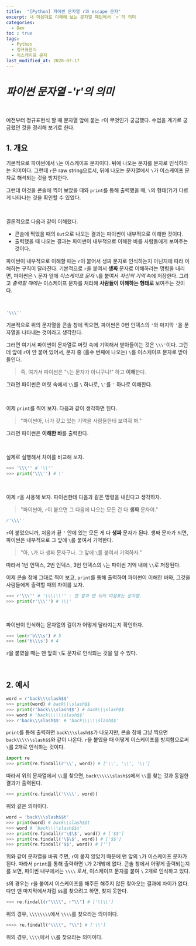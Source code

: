 ```yaml
---
title:  "[Python] 파이썬 문자열 r과 escape 문자"
excerpt: 내 마음대로 이해해 보는 문자열 패턴에서 `r`의 의미
categories:
  - Dev
toc : true
tags:
  - Python
  - 정규표현식
  - 이스케이프 문자
last_modified_at: 2020-07-17
---
```






# _파이썬 문자열 -'r'의 의미_

<br>

 예전부터 정규표현식 할 때 문자열 앞에 붙는 `r`이 무엇인가 궁금했다.  수업을 계기로 궁금했던 것을 정리해 보기로 한다.



## 1. 개요



 기본적으로 파이썬에서 `\`는 이스케이프 문자이다. 뒤에 나오는 문자를 문자로 인식하라는 의미이다. 그런데 `r`은 raw string으로서, 뒤에 나오는 문자열에서 `\`가 이스케이프 문자로 해석되는 것을 방지한다.

 그런데 이것을 콘솔에 찍어 보았을 때와 `print`를 통해 출력했을 때, `\`의 형태(?)가 다르게 나타나는 것을 확인할 수 있었다.

<br>

 결론적으로 다음과 같이 이해했다.

* 콘솔에 찍었을 때의 `Out`으로 나오는 결과는 파이썬이 내부적으로 이해한 것이다.
* 출력했을 때 나오는 결과는 파이썬이 내부적으로 이해한 바를 사람들에게 보여주는 것이다.

 파이썬이 내부적으로 이해할 때는 `r`이 붙어서 생짜 문자로 인식하는지 아닌지에 따라 이해하는 규칙이 달라진다. 기본적으로 `r`을 붙여서 **생짜** 문자로 이해하라는 명령을 내리면, 파이썬은 `\` 문자 앞에 *이스케이프 문자* `\`를 붙여서 *자신의 기억* 속에 저장한다. 그리고 *출력할 때에는* 이스케이프 문자를 처리해 **사람들이 이해하는 형태로** 보여주는 것이다.

<br>



```python
'\\\''
```

 기본적으로 위의 문자열을 콘솔 창에 찍으면, 파이썬은 0번 인덱스의 `'`와 마지막 `'`을 문자열을 나타내는 것이라고 생각한다.

 그러면 여기서 파이썬이 문자열로 머릿 속에 기억해서 받아들이는 것은 `\\\'`이다. 그런데 앞에 `r`이 안 붙어 있어서, 문자 중 (홀수 번째에 나오는) `\`를 이스케이프 문자로 받아 들인다. 

> 즉, 여기서 파이썬은 "`\`는 문자가 아니구나!" 하고 **이해**한다.

 그러면 파이썬은 머릿 속에서 `\\`를 `\` 하나로, `\'`를 `'` 하나로 이해한다. 

<br>

이제 `print`를 찍어 보자. 다음과 같이 생각하면 된다.

> "파이썬아, 너가 갖고 있는 기억을 사람들한테 보여줘 봐."

 그러면 파이썬은 **이해한 바**를 출력한다. 

<br>

실제로 실행해서 차이를 비교해 보자.

```python
>>> '\\\'' # '\\''
>>> print('\\\'') # \'
```

<br>

 이제 `r`을 사용해 보자. 파이썬한테 다음과 같은 명령을 내린다고 생각하자.

> "파이썬아, `r`이 붙으면 그 다음에 나오는 모든 건 다 **생짜** 문자야."

```python
r'\\\''
```

 `r`이 붙었으니까, 처음과 끝 `'` 안에 있는 모든 게 다 **생짜** 문자가 된다. 생짜 문자가 되면, 파이썬은 내부적으로 그 앞에 `\`를 붙여서 기억한다.

> "아, `\`가 다 생짜 문자구나. 그 앞에 `\`를 붙여서 기억하자."

 따라서 1번 인덱스, 2번 인덱스, 3번 인덱스의 `\`는 파이썬 기억 내에 `\\`로 저장된다. 

 이제 콘솔 창에 그대로 찍어 보고, `print`를 통해 출력하여 파이썬이 이해한 바와, 그것을 사람들에게 출력할 때의 차이를 보자. 

 ```python
>>> r'\\\'' # '\\\\\\'' : 맨 앞과 맨 뒤의 따옴표는 문자열.
>>> print(r'\\\'') # \\\'
 ```

<br>

 파이썬이 인식하는 문자열의 길이가 어떻게 달라지는지 확인하자.

 ```python
>>> len(r'b\\\s') # 5
>>> len('b\\\s') # 4
 ```

 `r`을 붙였을 때는 맨 앞의 `\`도 문자로 인식되는 것을 알 수 있다.

<br>



## 2. 예시



```python
word = r'back\\\slash$$'
>>> print(word) # back\\\slash$$
>>> print(r'back\\\slash$$') # back\\\slash$$
>>> word # 'back\\\\\\slash$$'
>>> r'back\\\slash$$' # 'back\\\\\\slash$$'
```

 `print`를 통해 출력하면 `back\\\slash$$`가 나오지만, 콘솔 창에 그냥 찍으면 `back\\\\\\slash$$`와 같이 나온다.  `r`을 붙였을 때 어떻게 이스케이프를 방지함으로써 `\`를 2개로 인식하는 것이다.



```python
import re
>>> print(re.findall(r'\\', word)) # ['\\', '\\', '\\']
```

 따라서 위의 문자열에서 `\\`를 찾으면, `back\\\\\\slash$$`에서 `\\`를 찾는 것과 동일한 결과가 출력된다.

```python
>>> print(re.findall('\\\\', word))
```

 위와 같은 의미이다.



```python
word = 'back\\\slash$$t'
>>> print(word) # back\\slash$$t
>>> word # 'back\\\\slash$$t'
>>> print(re.findall(r'\$\$', word)) # ['$$']
>>> print(re.findall('\$\$', word)) # ['$$']
>>> print(re.findall('$$', word)) # ['']
```

 위와 같이 문자열을 바꿔 주면, `r`이 붙지 않았기 때문에 맨 앞의 `\`가 이스케이프 문자가 된다. 따라서 `print`를 통해 출력하면 `\`가 2개밖에 없다. 콘솔 창에서 어떻게 출력되는지를 보면, 파이썬 내부에서는 `\\\\` 로서, 이스케이프 문자를 붙여 `\` 2개로 인식하고 있다.

 `$`의 경우는 `r`을 붙여서 이스케이프를 해주든 해주지 않든 찾아오는 결과에 차이가 없다. 다만 맨 마지막에서처럼 `$$`를 찾으려고 하면, 찾지 못한다.

```python
>>> re.findall(r"\\\\", r"\\") # ['\\\\']
```

 위의 경우, `\\\\\\\\`에서 `\\\\`를 찾으라는 의미이다.

```python
>>>> re.findall("\\\\", "\\") # ['\\']
```

 위의 경우, `\\\\`에서 `\\`를 찾으라는 의미이다.



 